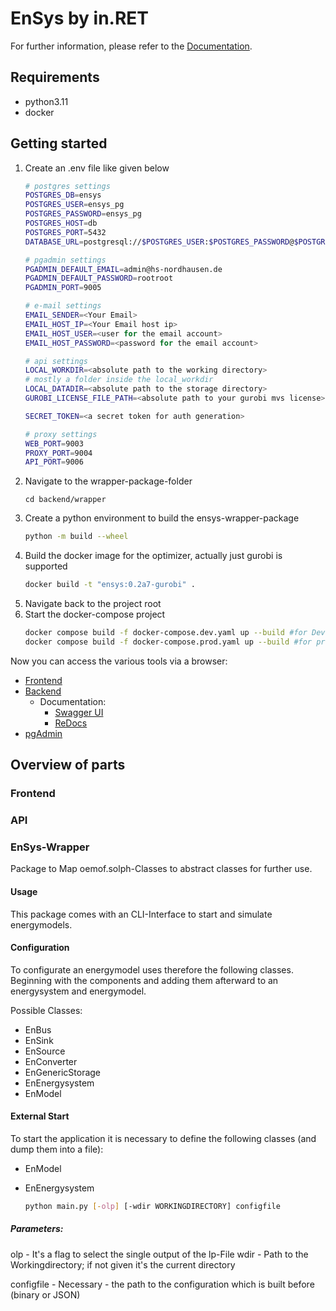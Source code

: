 # EnSys by in.RET
For further information, please refer to the [Documentation](https://in-ret.github.io/ensys-gui-new).

## Requirements
- python3.11
- docker

## Getting started
1. Create an .env file like given below
    ``` bash
    # postgres settings
    POSTGRES_DB=ensys
    POSTGRES_USER=ensys_pg
    POSTGRES_PASSWORD=ensys_pg
    POSTGRES_HOST=db
    POSTGRES_PORT=5432
    DATABASE_URL=postgresql://$POSTGRES_USER:$POSTGRES_PASSWORD@$POSTGRES_HOST:$POSTGRES_PORT/$POSTGRES_DB
    
    # pgadmin settings
    PGADMIN_DEFAULT_EMAIL=admin@hs-nordhausen.de
    PGADMIN_DEFAULT_PASSWORD=rootroot
    PGADMIN_PORT=9005
    
    # e-mail settings
    EMAIL_SENDER=<Your Email>
    EMAIL_HOST_IP=<Your Email host ip>
    EMAIL_HOST_USER=<user for the email account>
    EMAIL_HOST_PASSWORD=<password for the email account>
    
    # api settings
    LOCAL_WORKDIR=<absolute path to the working directory>
    # mostly a folder inside the local_workdir
    LOCAL_DATADIR=<absolute path to the storage directory> 
    GUROBI_LICENSE_FILE_PATH=<absolute path to your gurobi mvs license>
    
    SECRET_TOKEN=<a secret token for auth generation>
    
    # proxy settings
    WEB_PORT=9003
    PROXY_PORT=9004
    API_PORT=9006
    ```
2. Navigate to the wrapper-package-folder
    ```
    cd backend/wrapper
    ```
3. Create a python environment to build the ensys-wrapper-package
    ``` bash
    python -m build --wheel
    ```
4. Build the docker image for the optimizer, actually just gurobi is supported
    ``` bash
    docker build -t "ensys:0.2a7-gurobi" .
    ```
5. Navigate back to the project root
6. Start the docker-compose project
    ``` bash
    docker compose build -f docker-compose.dev.yaml up --build #for Development
    docker compose build -f docker-compose.prod.yaml up --build #for production
    ```

Now you can access the various tools via a browser:
- [Frontend](http://localhost:9003)
- [Backend](http://localhost:9006)
  - Documentation:
    - [Swagger UI](http://localhost:9006/docs)
    - [ReDocs](http://localhost:9006/redoc)
- [pgAdmin](http://localhost:9005)

## Overview of parts


### Frontend

### API

### EnSys-Wrapper
Package to Map oemof.solph-Classes to abstract classes for further use.

#### Usage
This package comes with an CLI-Interface to start and simulate energymodels. 

#### Configuration
To configurate an energymodel uses therefore the following classes. Beginning with the components and adding them afterward to an energysystem and energymodel.

Possible Classes:
- EnBus
- EnSink
- EnSource
- EnConverter
- EnGenericStorage
- EnEnergysystem
- EnModel

#### External Start
To start the application it is necessary to define the following classes (and dump them into a file):
- EnModel
- EnEnergysystem

    ``` bash
    python main.py [-olp] [-wdir WORKINGDIRECTORY] configfile
    ```
##### Parameters:
olp - It's a flag to select the single output of the lp-File
wdir - Path to the Workingdirectory; if not given it's the current directory

configfile - Necessary - the path to the configuration which is built before (binary or JSON)

